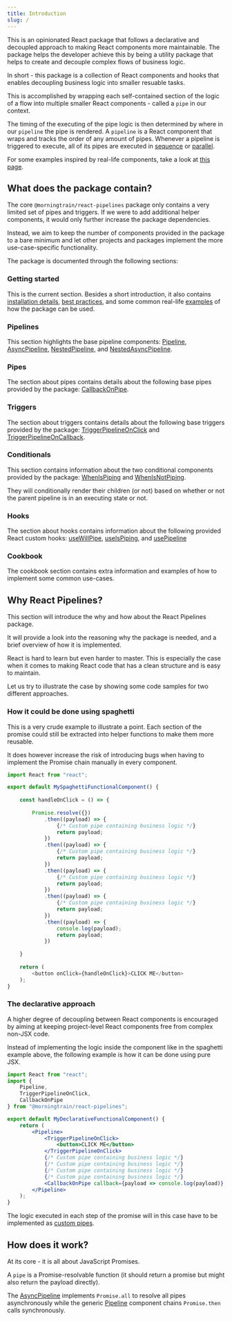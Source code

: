 ```yaml
---
title: Introduction
slug: /
---
```


This is an opinionated React package that follows a declarative and decoupled approach
to making React components more maintainable.
The package helps the developer achieve this by being a utility package
that helps to create and decouple complex flows of business logic.

In short - this package is a collection of React components and hooks
that enables decoupling business logic into smaller resuable tasks.

This is accomplished by wrapping each self-contained section of the logic of a flow 
into multiple smaller React components - called a `pipe` in our context.

The timing of the executing of the pipe logic is then determined by where in our `pipeline`
the pipe is rendered. A `pipeline` is a React component that wraps and tracks the order of 
any amount of pipes. Whenever a pipeline is triggered to execute, 
all of its pipes are executed in [sequence](../pipelines/pipeline) or [parallel](../pipelines/async-pipeline).

For some examples inspired by real-life components, take a look at [this page](./getting_started/examples).

## What does the package contain?

The core `@morningtrain/react-pipelines` package only contains a very limited set of
pipes and triggers. If we were to add additional helper components, it would only further increase the package dependencies.

Instead, we aim to keep the number of components provided in the package to a bare minimum and
let other projects and packages implement the more use-case-specific functionality.

The package is documented through the following sections:

### Getting started
This is the current section. Besides a short introduction, it also contains [installation details](../getting_started/installation),
[best practices](../getting_started/best-practices), and some common real-life [examples](../getting_started/examples) of how the package can be used.

### Pipelines
This section highlights the base pipeline components: 
[Pipeline](../pipelines/pipeline), [AsyncPipeline](../pipelines/async-pipeline),
[NestedPipeline](../pipelines/nested-pipeline), and [NestedAsyncPipeline](../pipelines/nested-async-pipeline).

### Pipes
The section about pipes contains details about the following base pipes provided by the package:
[CallbackOnPipe](../pipes/callback-on-pipe).

### Triggers
The section about triggers contains details about the following base triggers provided by the package:
[TriggerPipelineOnClick](../triggers/trigger-pipeline-on-click) 
and [TriggerPipelineOnCallback](../triggers/trigger-pipeline-on-callback).

### Conditionals
This section contains information about the two conditional components provided by the package:
[WhenIsPiping](../conditionals/when-is-piping) and [WhenIsNotPiping](../conditionals/when-is-not-piping).

They will conditionally render their children (or not) based on whether or not the parent pipeline is in an executing state or not. 

### Hooks
The section about hooks contains information about the following provided React custom hooks:
[useWillPipe](../hooks/use-will-pipe), [useIsPiping](../hooks/use-is-piping), and [usePipeline](../hooks/use-pipeline)

### Cookbook
The cookbook section contains extra information and examples of how to implement some common use-cases.


## Why React Pipelines?
This section will introduce the why and how about the React Pipelines package.

It will provide a look into the reasoning why the package is needed,
and a brief overview of how it is implemented.

React is hard to learn but even harder to master. 
This is especially the case when it comes to making React code that has a clean structure and is easy to maintain.



Let us try to illustrate the case by showing some code samples for two different approaches.

### How it could be done using spaghetti
This is a very crude example to illustrate a point. 
Each section of the promise could still be extracted into helper functions to make them more reusable.

It does however increase the risk of introducing bugs when having to implement the Promise chain manually in every component.

```javascript
import React from "react";

export default MySpaghettiFunctionalComponent() {
    
    const handleOnClick = () => {
        
        Promise.resolve({})
            .then((payload) => {
                {/* Custom pipe containing business logic */}
                return payload;
            })
            .then((payload) => {
                {/* Custom pipe containing business logic */}
                return payload;
            })
            .then((payload) => {
                {/* Custom pipe containing business logic */}
                return payload;
            })
            .then((payload) => {
                {/* Custom pipe containing business logic */}
                return payload;
            })
            .then((payload) => {
                console.log(payload);
                return payload;
            })
        
    }
    
    return (
        <button onClick={handleOnClick}>CLICK ME</button>
    );
}
```

### The declarative approach
A higher degree of decoupling between React components is encouraged by aiming
at keeping project-level React components free from complex non-JSX code.

Instead of implementing the logic inside the component like in the spaghetti example above, 
the following example is how it can be done using pure JSX.

```jsx
import React from "react";
import {
    Pipeline, 
    TriggerPipelineOnClick, 
    CallbackOnPipe
} from "@morningtrain/react-pipelines";

export default MyDeclarativeFunctionalComponent() {
    return (
        <Pipeline>
            <TriggerPipelineOnClick>
                <button>CLICK ME</button>
            </TriggerPipelineOnClick>
            {/* Custom pipe containing business logic */}
            {/* Custom pipe containing business logic */}
            {/* Custom pipe containing business logic */}
            {/* Custom pipe containing business logic */}
            <CallbackOnPipe callback={payload => console.log(payload)} />
        </Pipeline>
    );
}
```

The logic executed in each step of the promise will in this case have to be implemented as [custom pipes](../cookbook/custom-pipes).

## How does it work?    
At its core - it is all about JavaScript Promises. 

A `pipe` is a Promise-resolvable function (it should return a promise but might also return the payload directly).

The [AsyncPipeline](../pipelines/async-pipeline) implements `Promise.all` to resolve all pipes asynchronously 
while the generic [Pipeline](../pipelines/pipeline) component chains `Promise.then` calls synchronously.

